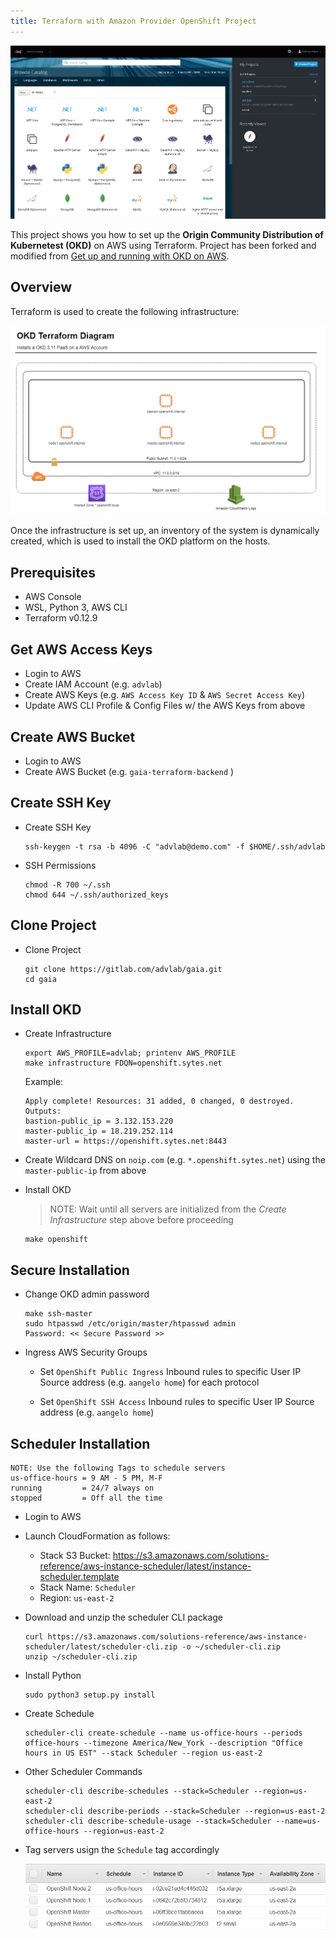 ```yaml
---
title: Terraform with Amazon Provider OpenShift Project 
---
```


![Intro](./docs/okd_3.11_screenshot.png)

This project shows you how to set up the **Origin Community Distribution of Kubernetest (OKD)** on AWS using Terraform. Project has been forked and modified from [Get up and running with OKD on AWS](http://www.dwmkerr.com/get-up-and-running-with-openshift-on-aws/). 

## Overview

Terraform is used to create the following infrastructure:

![Network Diagram](./docs/network-diagram.png)

Once the infrastructure is set up, an inventory of the system is dynamically created, which is used to install the OKD platform on the hosts.

## Prerequisites

* AWS Console
* WSL, Python 3, AWS CLI
* Terraform v0.12.9

## Get AWS Access Keys

* Login to AWS
* Create IAM Account (e.g. `advlab`)
* Create AWS Keys (e.g. `AWS Access Key ID` & `AWS Secret Access Key`)
* Update AWS CLI Profile & Config Files w/ the AWS Keys from above

## Create AWS Bucket

* Login to AWS
* Create AWS Bucket (e.g. `gaia-terraform-backend` )

## Create SSH Key

* Create SSH Key

    ```
    ssh-keygen -t rsa -b 4096 -C "advlab@demo.com" -f $HOME/.ssh/advlab
    ```

* SSH Permissions

    ```
    chmod -R 700 ~/.ssh
    chmod 644 ~/.ssh/authorized_keys    
    ```

## Clone Project	

* Clone Project

	```
	git clone https://gitlab.com/advlab/gaia.git
	cd gaia
	```

## Install OKD

* Create Infrastructure

	```
	export AWS_PROFILE=advlab; printenv AWS_PROFILE
	make infrastructure FDQN=openshift.sytes.net
	```
	
	Example:

	```
	Apply complete! Resources: 31 added, 0 changed, 0 destroyed.
	Outputs:
	bastion-public_ip = 3.132.153.220
	master-public_ip = 18.219.252.114
	master-url = https://openshift.sytes.net:8443
	```

* Create Wildcard DNS on `noip.com` (e.g. `*.openshift.sytes.net`) using the `master-public-ip` from above

* Install OKD

	> NOTE: Wait until all servers are initialized from the _Create Infrastructure_ step above before proceeding

	```
	make openshift
	```

## Secure Installation

* Change OKD admin password

	```
	make ssh-master
	sudo htpasswd /etc/origin/master/htpasswd admin
	Password: << Secure Password >>
	```

* Ingress AWS Security Groups

	* Set `OpenShift Public Ingress` Inbound rules to specific User IP Source address (e.g. `aangelo home`) for each protocol

	* Set `OpenShift SSH Access` Inbound rules to specific User IP Source address (e.g. `aangelo home`)

## Scheduler Installation

```
NOTE: Use the following Tags to schedule servers
us-office-hours = 9 AM - 5 PM, M-F
running         = 24/7 always on
stopped         = Off all the time
```	

* Login to AWS

* Launch CloudFormation as follows:

	* Stack S3 Bucket: 
		https://s3.amazonaws.com/solutions-reference/aws-instance-scheduler/latest/instance-scheduler.template
	* Stack Name: `Scheduler`
	* Region: `us-east-2`

* Download and unzip the scheduler CLI package

	```
	curl https://s3.amazonaws.com/solutions-reference/aws-instance-scheduler/latest/scheduler-cli.zip -o ~/scheduler-cli.zip
	unzip ~/scheduler-cli.zip
	```
* Install Python

	```
	sudo python3 setup.py install
	```
* Create Schedule
	
	```
	scheduler-cli create-schedule --name us-office-hours --periods office-hours --timezone America/New_York --description "Office hours in US EST" --stack Scheduler --region us-east-2
	```
* Other Scheduler Commands

	```
	scheduler-cli describe-schedules --stack=Scheduler --region=us-east-2
	scheduler-cli describe-periods --stack=Scheduler --region=us-east-2
	scheduler-cli describe-schedule-usage --stack=Scheduler --name=us-office-hours --region=us-east-2
	```

* Tag servers usign the `Schedule` tag accordingly

	![Scheduler Tags](./docs/scheduler-tags.png)	